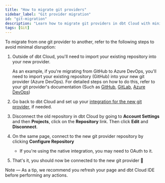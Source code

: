 ```yaml
---
title: "How to migrate git providers"
sidebar_label: "Git provider migration"
id: "git-migration"
description: "Learn how to migrate git providers in dbt Cloud with minimal disruption."
tags: [Git]
---
```


To migrate from one git provider to another, refer to the following steps to avoid minimal disruption:

1. Outside of dbt Cloud, you'll need to import your existing repository into your new provider. 
   
   As an example, if you're migrating from GitHub to Azure DevOps, you'll need to import your existing repository (GitHub) into your new git provider (Azure DevOps). For detailed steps on how to do this, refer to your git provider's documentation (Such as [GitHub](https://docs.github.com/en/migrations/importing-source-code/using-github-importer/importing-a-repository-with-github-importer), [GitLab](https://docs.gitlab.com/ee/user/project/import/repo_by_url.html), [Azure DevOps](https://learn.microsoft.com/en-us/azure/devops/repos/git/import-git-repository?view=azure-devops)) 
   
2. Go back to dbt Cloud and set up your [integration for the new git provider](/docs/cloud/git/connect-github), if needed. 
3. Disconnect the old repository in dbt Cloud by going to **Account Settings** and then **Projects**, click on the **Repository** link. Then click **Edit** and **Disconnect**. 
   
   <Lightbox src="/img/docs/dbt-cloud/disconnect-repo.gif" width="85%" title="Disconnect and reconnect you git repository in your dbt Cloud Account Settings pages."/>

4. On the same page, connect to the new git provider repository by clicking **Configure Repository**
   - If you're using the native integration, you may need to OAuth to it.
  
5. That's it, you should now be connected to the new git provider 🎉

Note &mdash; As a tip, we recommend you refresh your page and dbt Cloud IDE before performing any actions. 
